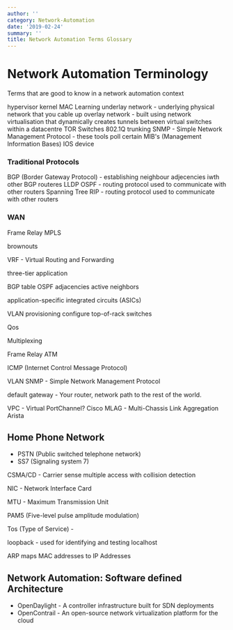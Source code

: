 ```yaml
---
author: ''
category: Network-Automation
date: '2019-02-24'
summary: ''
title: Network Automation Terms Glossary
---
```

# Network Automation Terminology

Terms that are good to know in a network automation context

hypervisor kernel
MAC Learning
underlay network - underlying physical network that you cable up
overlay network - built using network virtualisation that dynamically creates tunnels between virtual switches within a datacentre
TOR Switches
802.1Q trunking
SNMP - Simple Network Management Protocol - these tools poll certain MIB's (Management Information Bases)
IOS device

### Traditional Protocols

BGP (Border Gateway Protocol) - establishing neighbour adjecencies iwth other BGP routeres
LLDP
OSPF - routing protocol used to communicate with other routers
Spanning Tree
RIP - routing protocol used to communicate with other routers

### WAN

Frame Relay
MPLS

brownouts


VRF - Virtual Routing and Forwarding

three-tier application

BGP table
OSPF adjacencies
active neighbors

application-specific integrated circuits (ASICs)

VLAN provisioning
configure top-of-rack switches

Qos

Multiplexing

Frame Relay
ATM

ICMP (Internet Control Message Protocol)

VLAN
SNMP - Simple Network Management Protocol

default gateway - Your router, network path to the rest of the world.

VPC - Virtual PortChannel? Cisco
MLAG - Multi-Chassis Link Aggregation Arista

## Home Phone Network

* PSTN (Public switched telephone network)
* SS7 (Signaling system 7)

CSMA/CD - Carrier sense multiple access with collision detection

NIC - Network Interface Card

MTU - Maximum Transmission Unit

PAM5 (Five-level pulse amplitude modulation)

Tos (Type of Service) - 

loopback - used for identifying and testing localhost

ARP maps MAC addresses to IP Addresses

## Network Automation: Software defined Architecture

* OpenDaylight - A controller infrastructure built for SDN deployments
* OpenContrail - An open-source network virtualization platform for the cloud
